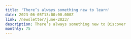 ```yaml
---
title: 'There’s always something new to learn'
date: 2023-06-05T13:00:00.000Z
link: /newsletter/june-2023/
description: There’s always something new to Discover
monthly: 75
---
```

